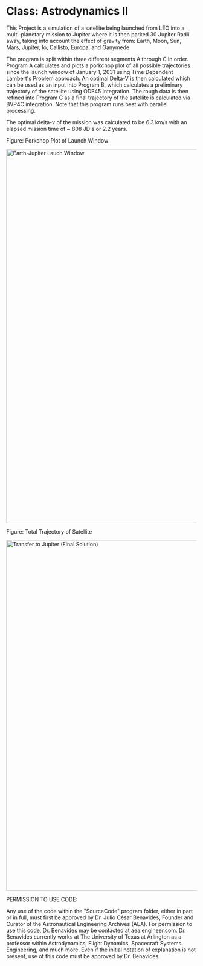 # Class: Astrodynamics II

This Project is a simulation of a satellite being launched from LEO into a multi-planetary mission to Jupiter where it is then parked 30 Jupiter Radii away, taking into account the effect of gravity from: Earth, Moon, Sun, Mars, Jupiter, Io, Callisto, Europa, and Ganymede.

The program is split within three different segments A through C in order. Program A calculates and plots a porkchop plot of all possible trajectories since the launch window of January 1, 2031 using Time Dependent Lambert's Problem approach. An optimal Delta-V is then calculated which can be used as an input into Program B, which calculates a preliminary trajectory of the satellite using ODE45 integration. The rough data is then refined into Program C as a final trajectory of the satellite is calculated via BVP4C integration. Note that this program runs best with parallel processing.

The optimal delta-v of the mission was calculated to be 6.3 km/s with an elapsed mission time of ~ 808 JD's or 2.2 years. 

Figure: Porkchop Plot of Launch Window

<img width="1904" height="987" alt="Earth-Jupiter Lauch Window" src="https://github.com/user-attachments/assets/87241a79-7dbc-4205-9234-fbab567ab5b7" />

Figure: Total Trajectory of Satellite

<img width="924" height="925" alt="Transfer to Jupiter (Final Solution)" src="https://github.com/user-attachments/assets/e09eaa7c-5254-42c5-9bbf-dbcfe144afbe" />

PERMISSION TO USE CODE:

Any use of the code within the "SourceCode" program folder, either in part or in full, must first be approved by Dr. Julio César Benavides, Founder and Curator of the Astronautical Engineering Archives (AEA). For permission to use this code, Dr. Benavides may be contacted at aea.engineer.com. Dr. Benavides currently works at The University of Texas at Arlington as a professor within Astrodynamics, Flight Dynamics, Spacecraft Systems Engineering, and much more. Even if the initial notation of explanation is not present, use of this code must be approved by Dr. Benavides.
